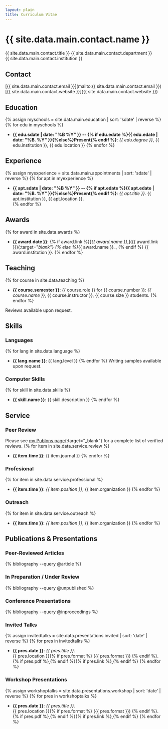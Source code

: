 ```yaml
---
layout: plain
title: Curriculum Vitae
---
```


# {{ site.data.main.contact.name }}
{{ site.data.main.contact.title }}
{{ site.data.main.contact.department }}  
{{ site.data.main.contact.institution }}  

## Contact ##
[{{ site.data.main.contact.email }}](mailto:{{ site.data.main.contact.email }})  
[{{ site.data.main.contact.website }}]({{ site.data.main.contact.website }})

## Education ##
{% assign myschools = site.data.main.education | sort: 'sdate' | reverse %}
{% for edu in myschools %}
* __{{ edu.sdate | date: "%B %Y" }} -- {% if edu.edate %}{{ edu.edate | date: "%B. %Y" }}{%else%}Present{% endif %}__: _{{ edu.degree }}_, {{ edu.institution }}, {{ edu.location }}
{% endfor %}

## Experience ##
{% assign myexperience = site.data.main.appointments | sort: 'sdate' | reverse %}
{% for apt in myexperience %}
* __{{ apt.sdate | date: "%B %Y" }} -- {% if apt.edate %}{{ apt.edate | date: "%B. %Y" }}{%else%}Present{% endif %}__: _{{ apt.title }}_. {{ apt.institution }}, {{ apt.location }}.    
{% endfor %}

## Awards ##
{% for award in site.data.awards %}
*  __{{ award.date }}__:
        {% if award.link %}[_{{ award.name }}_,]({{ award.link }}){:target="_blank"}
        {% else %}_{{ award.name }}_,
        {% endif %} {{ award.institution }}.
{% endfor %}

## Teaching

{% for course in site.data.teaching %}
*  __{{ course.semester }}__: {{ course.role }} for {{ course.number }}: _{{ course.name }}_, {{ course.instructor }}, {{ course.size }} students.
{% endfor %}

Reviews available upon request.

## Skills ##

### Languages

{% for lang in site.data.language %}
* __{{ lang.name }}__: {{ lang.level }}
{% endfor %}
Writing samples available upon request.

### Computer Skills

{% for skill in site.data.skills %}
* **{{ skill.name }}**: {{ skill.description }}
{% endfor %}

## Service ##

### Peer Review ###

Please see [my Publons page](https://publons.com/a/1468228/){:target="_blank"} for a complete list of verified reviews.
{% for item in site.data.service.review %}
* __{{ item.time }}__: {{ item.journal }}
{% endfor %}

### Profesional ###
{% for item in site.data.service.professional %}
* __{{ item.time }}__: _{{ item.position }}_, {{ item.organization }}
{% endfor %}

### Outreach ###
{% for item in site.data.service.outreach %}
* __{{ item.time }}__: _{{ item.position }}_, {{ item.organization }}
{% endfor %}

## Publications & Presentations ##

### Peer-Reviewed Articles ###
{% bibliography  --query @article %}

### In Preparation / Under Review
{% bibliography --query @unpublished %}

### Conference Presentations ###
{% bibliography  --query @inproceedings %}

### Invited Talks ###

{% assign invitedtalks = site.data.presentations.invited | sort: 'date' | reverse %}
{% for pres in invitedtalks %}
* __{{ pres.date }}__: _{{ pres.title }}_.  
    {{ pres.location }}{% if pres.format %} ({{ pres.format }}) {% endif %}.
    {% if pres.pdf %}<a href='{{ site.data.main.contact.website }}{{ pres.pdf }}' target='_blank'>
            <i class="fa fa-file-pdf-o"></i>
        </a>
    {% endif %}{% if pres.link %}<a href='{{ site.data.main.contact.website }}{{ pres.link }}' target='_blank'>
            <i class="fa fa-external-link"></i>
        </a>
    {% endif %}
{% endfor %}

### Workshop Presentations ###

{% assign workshoptalks = site.data.presentations.workshop | sort: 'date' | reverse %}
{% for pres in workshoptalks %}
* __{{ pres.date }}__: _{{ pres.title }}_.  
    {{ pres.location }}{% if pres.format %} ({{ pres.format }}) {% endif %}.
    {% if pres.pdf %}<a href='{{ site.data.main.contact.website }}{{ pres.pdf }}' target='_blank'>
            <i class="fa fa-file-pdf-o"></i>
        </a>
    {% endif %}{% if pres.link %}<a href='{{ site.data.main.contact.website }}{{ pres.link }}' target='_blank'>
            <i class="fa fa-external-link"></i>
        </a>
    {% endif %}
{% endfor %}
